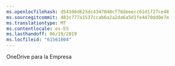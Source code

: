 ```yaml
---
ms.openlocfilehash: d54106d623dc4347048cf78deeecc61d1727ce48
ms.sourcegitcommit: 483c777a1537ccab6a2a2da6a5d1fe4470dd0e7e
ms.translationtype: MT
ms.contentlocale: es-ES
ms.lasthandoff: 06/19/2019
ms.locfileid: "61561804"
---
```

OneDrive para la Empresa